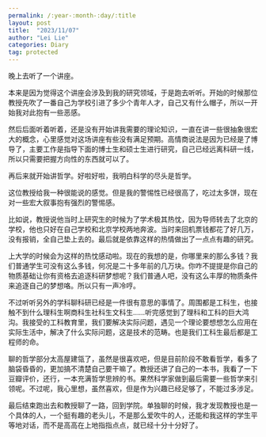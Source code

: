 ```yaml
---
permalink: /:year-:month-:day/:title
layout: post
title:  "2023/11/07"
author: "Lei Lie"
categories: Diary
tag: protected
---
```


晚上去听了一个讲座。

本来是因为觉得这个讲座会涉及到我的研究领域，于是跑去听听。开始的时候那位教授先吹了一番自己为学校引进了多少个青年人才，自己又有什么帽子，所以一开始我对此抱有一些恶感。

然后后面听着听着，还是没有开始讲我需要的理论知识，一直在讲一些很抽象很宏大的概念，心里感觉对这场讲座有些没有满足预期。高情商说法是因为已经是了博导了，主要工作是指导下面的博士生和硕士生进行研究，自己已经远离科研一线，所以只需要把握方向性的东西就可以了。

再后来就开始讲哲学。好啦好啦，我明白科学的尽头是哲学。

这位教授给我一种很能说的感觉。但是我的警惕性已经很高了，吃过太多饼，现在对一些宏大叙事抱有强烈的警惕感。

比如说，教授说他当时上研究生的时候为了学术极其热忱，因为导师转去了北京的学校，他也只好在自己学校和北京学校两地奔波。当时来回机票钱都花了好几万，没有报销，全自己垫上去的。最后就是依靠这样的热情做出了一点点有趣的研究。

上大学的时候会为这样的热忱感动啦。现在的我想的是，你哪里来的那么多钱？我们普通学生可没有这么多钱，何况是二十多年前的几万块。你咋不提提是你自己的物质基础让你有资格去追逐科研梦想呢？我们普通人吧，没有这么丰厚的物质条件来追逐自己的梦想咯。所以只有一声冷哼。

不过听听另外的学科聊科研已经是一件很有意思的事情了。周围都是工科生，也接触不到什么理科生啊商科生社科生文科生……听完感觉到了理科和工科的巨大鸿沟。我接受的工科教育里，我们要解决实际问题，遇见一个理论要想想怎么应用在实际生活中，解决了什么实际问题，这是技术的范畴。也是我们工科生最后都是工程师的命。

聊的哲学部分太高屋建瓴了，虽然是很喜欢吧，但是目前阶段不敢看哲学，看多了脑袋昏昏的，更加搞不清楚自己要干嘛了。教授还讲了自己的一本书，我看了一下豆瓣评价，还行，一本充满哲学思辨的书。果然科学家做到最后需要一些哲学来引领呢。不过呢，我心里想，虽然喜欢，但是作为兴趣已经足够了，不能过多涉足。

最后结束跑出去和教授聊了一路，回到学院。单独聊的时候，我才发现教授也是一个具体的人，一个挺有趣的老头儿，不是那么爱吹牛的人，还能和我这样的学生平等地对话，而不是高高在上地指指点点，就已经十分十分好了。